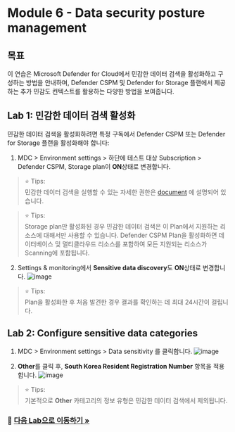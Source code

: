 # Module 6 - Data security posture management

## 목표
이 연습은 Microsoft Defender for Cloud에서 민감한 데이터 검색을 활성화하고 구성하는 방법을 안내하며, Defender CSPM 및 Defender for Storage 플랜에서 제공하는 추가 민감도 컨텍스트를 활용하는 다양한 방법을 보여줍니다.

## Lab 1: 민감한 데이터 검색 활성화

민감한 데이터 검색을 활성화하려면 특정 구독에서 Defender CSPM 또는 Defender for Storage 플랜을 활성화해야 합니다:

1. MDC > Environment settings > 하단에 테스트 대상 Subscription > Defender CSPM, Storage plan이 **ON**상태로 변경합니다.

> ⭐ Tips: <br>
> 민감한 데이터 검색을 실행할 수 있는 자세한 권한은 [document](https://learn.microsoft.com/en-us/azure/defender-for-cloud/concept-data-security-posture-prepare#whats-supported) 에 설명되어 있습니다.

> ⭐ Tips: <br>
> Storage plan만 활성화된 경우 민감한 데이터 검색은 이 Plan에서 지원하는 리소스에 대해서만 사용할 수 있습니다. Defender CSPM Plan을 활성화하면 데이터베이스 및 멀티클라우드 리소스를 포함하여 모든 지원되는 리소스가 Scanning에 포함됩니다.

2. Settings & monitoring에서 **Sensitive data discovery**도 **ON**상태로 변경합니다.
   ![image](https://github.com/user-attachments/assets/0615c179-c4b3-4831-bb8f-94d4b3dffd5a)

> ⭐ Tips: <br>
> Plan을 활성화한 후 처음 발견한 경우 결과를 확인하는 데 최대 24시간이 걸립니다.


## Lab 2: Configure sensitive data categories

1. MDC > Environment settings > Data sensitivity 를 클릭합니다. 
   ![image](https://github.com/user-attachments/assets/4fe7143e-858e-4a2b-a8b7-d257c33cf243)

2. **Other**를 클릭 후, **South Korea Resident Registration Number** 항목을 적용합니다. 
   ![image](https://github.com/user-attachments/assets/04c7fbf1-0673-48a9-ad83-660505418d3b)

> ⭐ Tips: <br>
> 기본적으로 **Other** 카테고리의 정보 유형은 민감한 데이터 검색에서 제외됩니다.



### 🔗 [다음 Lab으로 이동하기 »](https://github.com/Kittiyayaong/ProjectWandooMDC/blob/main/CSPM%20-%20Module07.%20EASM.md)

